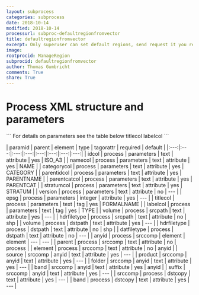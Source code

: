 ```yaml
---
layout: subprocess
categories: subprocess
date: 2018-10-14
modified: 2018-10-14
processurl: subproc-defaultregionfromvector
title: defaultregionfromvector
excerpt: Only superuser can set default regions, send request it you really need a new default region category
image: 
rootprocid: ManageRegion
subprocid: defaultregionfromvector
author: Thomas Gumbricht
comments: True
share: True
---
```


<h1 class='foot-description'>Process XML structure and parameters</h1>
```
For details on parameters see the table below
<?xml version="1.0" ?>
<process>
  <!--Generated from python-->
  <userproj plotid="yourplotid" projectid="yourprojectid" siteid="yoursiteid" system="systemid" tractid="yourtractid" userid="youruserid"/>
  <period endday="DD" endmonth="MM" endyear="YYYY" seasonendday="DD" seasonendmonth="MM" seasonstartday="DD" seasonstartmonth="MM" startday="DD" startmonth="MM" startyear="YYYY" timestep="timestep"/>
  <parameters categorycol="txtstring" epsg="xyz" idcol="txtstring" namecol="txtstring" parentcatcol="txtstring" parentidcol="txtstring" stratumcol="txtstring" version="txtstring">
    <titlecol>titlecol</titlecol>
    <labelcol>labelcol</labelcol>
  </parameters>
  <srcpath hdrfiletype="txtstring" volume="txtstring"/>
  <dstpath datfiletype="txtstring" hdrfiletype="txtstring" volume="txtstring"/>
  <srccomp element="txtstring" parent="txtstring">
    <anyid band="txtstring" folder="txtstring" product="txtstring" source="txtstring" suffix="txtstring"/>
  </srccomp>
  <dstcopy band="txtstring" srccomp="txtstring"/>
</process>
```

| paramid | parent | element | type | tagorattr | required | default |
|:---:|:---:|:---:|:---:|:---:|:---:|:---:|:---:|
| idcol | process | parameters | text | attribute | yes | ISO_A3 |
| namecol | process | parameters | text | attribute | yes | NAME |
| categorycol | process | parameters | text | attribute | yes | CATEGORY |
| parentidcol | process | parameters | text | attribute | yes | PARENTNAME |
| parentcatcol | process | parameters | text | attribute | yes | PARENTCAT |
| stratumcol | process | parameters | text | attribute | yes | STRATUM |
| version | process | parameters | text | attribute | no | --- |
| epsg | process | parameters | integer | attribute | yes | --- |
| titlecol | process | parameters | text | tag | yes | FORMALNAME |
| labelcol | process | parameters | text | tag | yes | TYPE |
| volume | process | srcpath | text | attribute | yes | --- |
| hdrfiletype | process | srcpath | text | attribute | no | shp |
| volume | process | dstpath | text | attribute | yes | --- |
| hdrfiletype | process | dstpath | text | attribute | no | shp |
| datfiletype | process | dstpath | text | attribute | no | --- |
| anyid | process | srccomp | element | element | --- | --- |
| parent | process | srccomp | text | attribute | no | process |
| element | process | srccomp | text | attribute | no | anyid |
| source | srccomp | anyid | text | attribute | yes | --- |
| product | srccomp | anyid | text | attribute | yes | --- |
| folder | srccomp | anyid | text | attribute | yes | --- |
| band | srccomp | anyid | text | attribute | yes | anyid |
| suffix | srccomp | anyid | text | attribute | yes | --- |
| srccomp | process | dstcopy | text | attribute | yes | --- |
| band | process | dstcopy | text | attribute | yes | --- |
